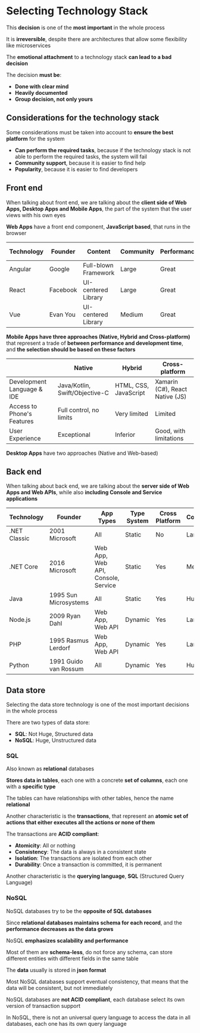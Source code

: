 # Selecting Technology Stack

This **decision** is one of the **most important** in the whole process

It is **irreversible**, despite there are architectures that allow some flexibility like microservices

The **emotional attachment** to a technology stack **can lead to a bad decision**

The decision **must be**:

- **Done with clear mind**
- **Heavily documented**
- **Group decision, not only yours**

## Considerations for the technology stack

Some considerations must be taken into account to **ensure the best platform** for the system

- **Can perform the required tasks**, because if the technology stack is not able to perform the required tasks, the system will fail
- **Community support**, because it is easier to find help
- **Popularity**, because it is easier to find developers

## Front end

When talking about front end, we are talking about the **client side of Web Apps, Desktop Apps and Mobile Apps**, the part of the system that the user views with his own eyes

**Web Apps** have a front end component, **JavaScript based**, that runs in the browser

| Technology | Founder  | Content              | Community | Performance | Learning Curve | Future |
|------------|----------|----------------------|-----------|-------------|----------------|--------|
| Angular    | Google   | Full-blown Framework | Large     | Great       | Long           | Bright |
| React      | Facebook | UI-centered Library  | Large     | Great       | Medium         | Bright |
| Vue        | Evan You | UI-centered Library  | Medium    | Great       | Medium         | Bright |

**Mobile Apps have three approaches (Native, Hybrid and Cross-platform)** that represent a trade of **between performance and development time**, and **the selection should be based on these factors**

|                            | Native                         | Hybrid                | Cross-platform                  |
|----------------------------|--------------------------------|-----------------------|---------------------------------|
| Development Language & IDE | Java/Kotlin, Swift/Objective-C | HTML, CSS, JavaScript | Xamarin (C#), React Native (JS) |
| Access to Phone's Features | Full control, no limits        | Very limited          | Limited                         |
| User Experience            | Exceptional                    | Inferior              | Good, with limitations          |

**Desktop Apps** have two approaches (Native and Web-based)

## Back end

When talking about back end, we are talking about the **server side of Web Apps and Web APIs**, while also **including Console and Service applications**

| Technology   | Founder               | App Types                          | Type System | Cross Platform | Community | Performance | Learning Curve | Future  |
|--------------|-----------------------|------------------------------------|-------------|----------------|-----------|-------------|----------------|---------|
| .NET Classic | 2001 Microsoft        | All                                | Static      | No             | Large     | OK          | Long           | Blurred |
| .NET Core    | 2016 Microsoft        | Web App, Web API, Console, Service | Static      | Yes            | Medium    | Great       | Long           | Bright  |
| Java         | 1995 Sun Microsystems | All                                | Static      | Yes            | Huge      | OK          | Long           | Stable  |
| Node.js      | 2009 Ryan Dahl        | Web App, Web API                   | Dynamic     | Yes            | Large     | Great       | Medium         | Bright  |
| PHP          | 1995 Rasmus Lerdorf   | Web App, Web API                   | Dynamic     | Yes            | Large     | OK -        | Medium         | Fading  |
| Python       | 1991 Guido van Rossum | All                                | Dynamic     | Yes            | Huge      | OK -        | Short          | Bright  |

## Data store

Selecting the data store technology is one of the most important decisions in the whole process

There are two types of data store:

- **SQL**: Not Huge, Structured data
- **NoSQL**: Huge, Unstructured data

### SQL

Also known as **relational** databases

**Stores data in tables**, each one with a concrete **set of columns**, each one with a **specific type**

The tables can have relationships with other tables, hence the name **relational**

Another characteristic is the **transactions**, that represent an **atomic set of actions that either executes all the actions or none of them**

The transactions are **ACID compliant**:

- **Atomicity**: All or nothing
- **Consistency**: The data is always in a consistent state
- **Isolation**: The transactions are isolated from each other
- **Durability**: Once a transaction is committed, it is permanent

Another characteristic is the **querying language**, **SQL** (Structured Query Language)

### NoSQL

NoSQL databases try to be the **opposite of SQL databases**

Since **relational databases maintains schema for each record**, and the **performance decreases as the data grows**

NoSQL **emphasizes scalability and performance**

Most of them are **schema-less**, do not force any schema, can store different entities with different fields in the same table

The **data** usually is stored in **json format**

Most NoSQL databases support eventual consistency, that means that the data will be consistent, but not immediately

NoSQL databases are **not ACID compliant**, each database select its own version of transaction support

In NoSQL, there is not an universal query language to access the data in all databases, each one has its own query language

